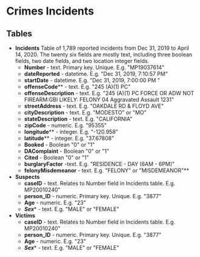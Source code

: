 # Crimes Incidents

##  Tables

- **Incidents**  Table of 1,789 reported incidents from Dec 31, 2019 to April 14, 2020.  The twenty six fields are mostly text, including three boolean fields, two date fields, and two location integer fields.
  - **Number** - text. Primary key. Unique. E.g. "MP19037614"
  - **dateReported** - datetime.  E.g. "Dec 31, 2019,  7:10:57 PM"
  - **startDate** - datetime.  E.g. "Dec 31, 2019,  7:00:00 PM "
  - **offenseCode**** -  text.  E.g. "245 (A)(1) PC"
  - **offenseDescription** - text. E.g. "245 (A)(1) PC FORCE  OR ADW NOT FIREARM:GBI LIKELY: FELONY 04 Aggravated Assault 1231"
  - **streetAddress** - text. E.g. "OAKDALE RD &  FLOYD AVE"
  - **cityDescription** - text. E.g. "MODESTO" or "MO"
  - **stateDescription** - text. E.g. "CALIFORNIA" 
  - **zipCode** - numeric. E.g. "95355" 
  - **longitude**** - integer. E.g. "-120.958" 
  - **latitude**** - integer. E.g. "37.67808" 
  - **Booked** - Boolean "0" or "1"
  - **DAComplaint** - Boolean "0" or "1" 
  - **Cited** - Boolean "0" or "1" 
  - **burglaryFactor** -text. E.g. "RESIDENCE - DAY  (6AM - 6PM)"
  - **felonyMisdemeanor** - text. E.g. "FELONY" or "MISDEMEANOR"**
- **Suspects**  
  - **caseID** - text. Relates to Number field in Incidents table. E.g. MP20010240"
  - **person_ID** - numeric. Primary key.  Unique. E.g. "3877"
  - **Age** - numeric.  E.g. "23"
  - ***Sex**** - text.  E.g. "MALE" or "FEMALE"
- **Victims**  
  - **caseID** - text. Relates to Number field in Incidents table. E.g. MP20010240"
  - **person_ID** - numeric. Primary key.  Unique. E.g. "3877"
  - **Age** - numeric.  E.g. "23"
  - ***Sex**** - text.  E.g. "MALE" or "FEMALE"
